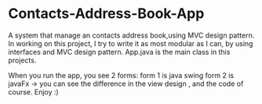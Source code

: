 # Contacts-Address-Book-App
A system that manage an contacts address book,using MVC design pattern.
In working on this project, I try to write it as most modular as I can, by using interfaces and MVC design pattern.
App.java is the main class in this projects.

When you run the app, you see 2 forms:
form 1 is java swing
form 2 is javaFx -> you can see the difference in the view design , and the code of course.
Enjoy :)
